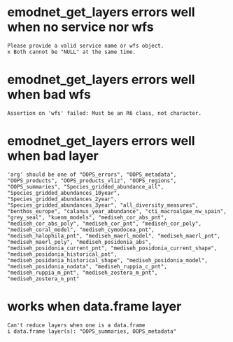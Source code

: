 # emodnet_get_layers errors well when no service nor wfs

    Please provide a valid service name or wfs object.
    x Both cannot be "NULL" at the same time.

# emodnet_get_layers errors well when bad wfs

    Assertion on 'wfs' failed: Must be an R6 class, not character.

# emodnet_get_layers errors well when bad layer

    'arg' should be one of "OOPS_errors", "OOPS_metadata", "OOPS_products", "OOPS_products_vliz", "OOPS_regions", "OOPS_summaries", "Species_gridded_abundance_all", "Species_gridded_abundances_10year", "Species_gridded_abundances_2year", "Species_gridded_abundances_3year", "all_diversity_measures", "benthos_europe", "calanus_year_abundance", "cti_macroalgae_nw_spain", "grey_seal", "kuenm_models", "mediseh_cor_abs_pnt", "mediseh_cor_abs_poly", "mediseh_cor_pnt", "mediseh_cor_poly", "mediseh_coral_model", "mediseh_cymodocea_pnt", "mediseh_halophila_pnt", "mediseh_maerl_model", "mediseh_maerl_pnt", "mediseh_maerl_poly", "mediseh_posidonia_abs", "mediseh_posidonia_current_pnt", "mediseh_posidonia_current_shape", "mediseh_posidonia_historical_pnt", "mediseh_posidonia_historical_shape", "mediseh_posidonia_model", "mediseh_posidonia_nodata", "mediseh_ruppia_c_pnt", "mediseh_ruppia_m_pnt", "mediseh_zostera_m_pnt", "mediseh_zostera_n_pnt"

# works when data.frame layer

    Can't reduce layers when one is a data.frame
    i data.frame layer(s): "OOPS_summaries, OOPS_metadata"

